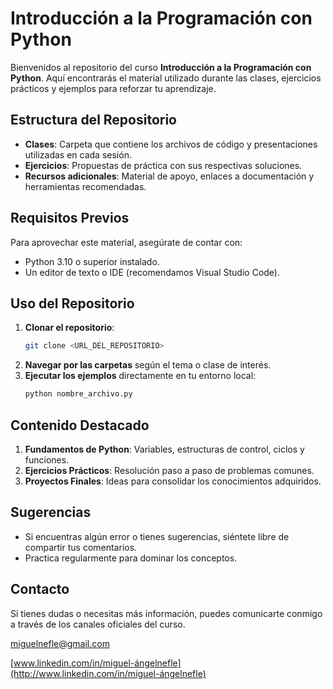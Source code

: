 # Introducción a la Programación con Python

Bienvenidos al repositorio del curso **Introducción a la Programación con Python**. Aquí encontrarás el material utilizado durante las clases, ejercicios prácticos y ejemplos para reforzar tu aprendizaje.

## Estructura del Repositorio

- **Clases**: Carpeta que contiene los archivos de código y presentaciones utilizadas en cada sesión.
- **Ejercicios**: Propuestas de práctica con sus respectivas soluciones.
- **Recursos adicionales**: Material de apoyo, enlaces a documentación y herramientas recomendadas.

## Requisitos Previos

Para aprovechar este material, asegúrate de contar con:

- Python 3.10 o superior instalado.
- Un editor de texto o IDE (recomendamos Visual Studio Code).

## Uso del Repositorio

1. **Clonar el repositorio**:
   ```bash
   git clone <URL_DEL_REPOSITORIO>
   ```
2. **Navegar por las carpetas** según el tema o clase de interés.
3. **Ejecutar los ejemplos** directamente en tu entorno local:
   ```bash
   python nombre_archivo.py
   ```

## Contenido Destacado

1. **Fundamentos de Python**: Variables, estructuras de control, ciclos y funciones.
2. **Ejercicios Prácticos**: Resolución paso a paso de problemas comunes.
3. **Proyectos Finales**: Ideas para consolidar los conocimientos adquiridos.

## Sugerencias

- Si encuentras algún error o tienes sugerencias, siéntete libre de compartir tus comentarios.
- Practica regularmente para dominar los conceptos.

## Contacto

Si tienes dudas o necesitas más información, puedes comunicarte conmigo a través de los canales oficiales del curso.

[miguelnefle@gmail.com](mailto\:miguelnefle@gmail.com)

[www.linkedin.com/in/miguel-ángelnefle](http://www.linkedin.com/in/miguel-ángelnefle)


